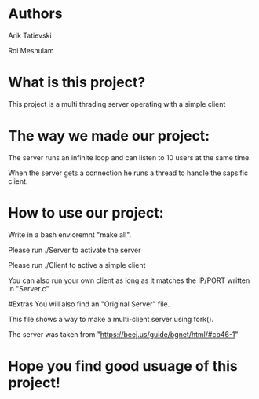 # Authors
Arik Tatievski

Roi Meshulam

# What is this project?

This project is a multi thrading server operating with a simple client

# The way we made our project:
The server runs an infinite loop and can listen to 10 users at the same time.

When the server gets a connection he runs a thread to handle the sapsific client.

# How to use our project:

Write in a bash envioremnt "make all". 

Please run ./Server to activate the server

Please run ./Client to active a simple client

You can also run your own client as long as it matches the IP/PORT written in "Server.c"

#Extras
You will also find an "Original Server" file.

This file shows a way to make a multi-client server using fork().

The server was taken from "https://beej.us/guide/bgnet/html/#cb46-1"

# Hope you find good usuage of this project!
